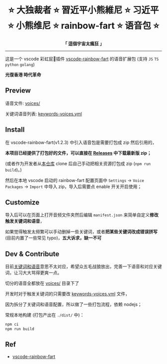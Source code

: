 <h1 align="center">
⭐️ 大独裁者 ⭐️ 習近平小熊維尼 ⭐️ 习近平 ⭐️ 小熊维尼
⭐️ rainbow-fart ⭐️ 语音包 ⭐️
</h1>

<p align="center">
<strong>「 這個宇宙太瘋狂 」</strong>
</p>

---

这是一个 vscode 彩虹屁🌈插件 [vscode-rainbow-fart](https://github.com/SaekiRaku/vscode-rainbow-fart) 的语音扩展包 (支持 `JS` `TS` `python` `golang`)

**光復香港 時代革命**


## Preview

语音文件: [voices/](./voices/)

关键词语音列表: [keywords-voices.yml](./keywords-voices.yml)


## Install

在 vscode-rainbow-fart(v1.2.3) 中引入语音包是需要打包成 zip 然后引用的，

**本项目已经提供了打包好的文件，可以直接在 [Releases](https://github.com/xi-yu-yan-kai-fa/xi-winnie-rainbow-fart/releases) 中下载最新版 zip；**

(或者作为开发者从[本仓库](https://github.com/xi-yu-yan-kai-fa/xi-winnie-rainbow-fart) clone 后自己手动把相关资源打包成 zip (`npm run build`)。)

然后在本地 vscode 启动的 rainbow-fart 配置页面中 `Settings` -> `Voice Packages` -> `Import` 中导入 zip，导入后需要点 enable 开关开启使用；

## Customize

导入后可以在页面上打开音频文件夹然后编辑 `manifest.json` 来简单自定义**修改触发关键词和语音**，

如果觉得触发太频繁可以手动删掉一些关键词，或者**把某些关键词改成错误拼写** (目前内置了一些常见 typo)，**五大诉求，缺一不可**


## Dev & Contribute

目前[关键词和语音](./keywords-voices.yml)意思不太对应，希望众五毛战狼放出，完善一下语音和对应关键词，让习大大骂得更爽一点。

切分的语音全都放在 [voices/](./voices/) 目录下了

开发时对于触发关键词的只需要改 [keywords-voices.yml](./keywords-voices.yml) 文件，

因为拆分了关键词和语音配置，所以做了一些打包流程，依赖 nodejs；

常规本地构建 (打包产出在 `./dist/` 中)：

```bash
npm ci
npm run build
```

## Ref

- [vscode-rainbow-fart](https://github.com/SaekiRaku/vscode-rainbow-fart)


